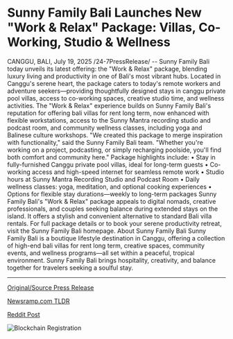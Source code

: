 # Sunny Family Bali Launches New "Work &amp; Relax" Package: Villas, Co-Working, Studio &amp; Wellness

CANGGU, BALI, July 19, 2025 /24-7PressRelease/ -- Sunny Family Bali today unveils its latest offering: the "Work & Relax" package, blending luxury living and productivity in one of Bali's most vibrant hubs. Located in Canggu's serene heart, the package caters to today's remote workers and adventure seekers—providing thoughtfully designed stays in canggu private pool villas, access to co-working spaces, creative studio time, and wellness activities.  The "Work & Relax" experience builds on Sunny Family Bali's reputation for offering bali villas for rent long term, now enhanced with flexible workstations, access to the Sunny Mantra recording studio and podcast room, and community wellness classes, including yoga and Balinese culture workshops.  "We created this package to merge inspiration with functionality," said the Sunny Family Bali team. "Whether you're working on a project, podcasting, or simply recharging poolside, you'll find both comfort and community here."  Package highlights include:  • Stay in fully-furnished Canggu private pool villas, ideal for long-term guests • Co-working access and high-speed internet for seamless remote work • Studio hours at Sunny Mantra Recording Studio and Podcast Room • Daily wellness classes: yoga, meditation, and optional cooking experiences • Options for flexible stay durations—weekly to long-term packages  Sunny Family Bali's "Work & Relax" package appeals to digital nomads, creative professionals, and couples seeking balance during extended stays on the island. It offers a stylish and convenient alternative to standard Bali villa rentals.  For full package details or to book your serene productivity retreat, visit the Sunny Family Bali homepage.  About Sunny Family Bali Sunny Family Bali is a boutique lifestyle destination in Canggu, offering a collection of high-end bali villas for rent long term, creative spaces, community events, and wellness programs—all set within a peaceful, tropical environment. Sunny Family Bali brings hospitality, creativity, and balance together for travelers seeking a soulful stay. 

---

[Original/Source Press Release](https://www.24-7pressrelease.com/press-release/525011/sunny-family-bali-launches-new-work-relax-package-villas-co-working-studio-wellness)
                    

[Newsramp.com TLDR](https://newsramp.com/curated-news/sunny-family-bali-launches-work-relax-package-for-digital-nomads/de7c9b12f4cf933440f065101145f662) 

 



[Reddit Post](https://www.reddit.com/r/Lifestyle_Culture/comments/1m3py1t/sunny_family_bali_launches_work_relax_package_for/) 



![Blockchain Registration](https://cdn.newsramp.app/24-7PressRelease/qrcode/257/19/ninay_o8.webp)